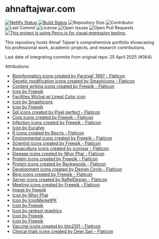 # ahnaftajwar.com

[![Netlify Status](https://api.netlify.com/api/v1/badges/a364e3c9-5c00-4438-ba1e-59c628b2fcce/deploy-status)](https://app.netlify.com/sites/ahnaftajwar-portfolio/deploys) [![Build Status](https://img.shields.io/endpoint.svg?url=https%3A%2F%2Factions-badge.atrox.dev%2FAhnafTajwar%2Fahnaftajwar-portfolio%2Fbadge%3Fref%3Dmain&style=flat)](https://actions-badge.atrox.dev/AhnafTajwar/ahnaftajwar-portfolio/goto?ref=main) ![Repository Size](https://img.shields.io/github/repo-size/AhnafTajwar/ahnaftajwar-portfolio) ![Contributor](https://img.shields.io/github/contributors/AhnafTajwar/ahnaftajwar-portfolio) ![Last Commit](https://img.shields.io/github/last-commit/AhnafTajwar/ahnaftajwar-portfolio) ![License](https://img.shields.io/github/license/AhnafTajwar/ahnaftajwar-portfolio) ![Open Issues](https://img.shields.io/github/issues/AhnafTajwar/ahnaftajwar-portfolio?color=important) ![Open Pull Requests](https://img.shields.io/github/issues-pr/AhnafTajwar/ahnaftajwar-portfolio?color=yellowgreen) [![This project is using Percy.io for visual regression testing.](https://percy.io/static/images/percy-badge.svg)](https://percy.io/7bafb801/ahnaftajwar-portfolio)

This repository hosts Ahnaf Tajwar's comprehensive portfolio showcasing his professional work, academic projects, and research contributions.

Last date of integrating commits from original repo: 25 April 2025 (#364)

Attributions:
- <a href="https://www.flaticon.com/free-icons/bioinformatics" title="bioinformatics icons">Bioinformatics icons created by Parzival’ 1997 - Flaticon</a>
- <a href="https://www.flaticon.com/free-icons/genetic-modification" title="genetic modification icons">Genetic modification icons created by Smashicons - Flaticon</a>
- <a href="https://www.flaticon.com/free-icons/content-writing" title="content writing icons">Content writing icons created by Freepik - Flaticon</a>
- <a href="https://www.freepik.com/icon/coding_1329016#fromView=keyword&page=1&position=10&uuid=3eea7e43-b844-4d7c-a1be-7bd12fbd1865">Icon by Freepik</a>
- <a href="https://www.freepik.com/icon/facilities_1642370#fromView=search&page=1&position=6&uuid=203f1375-af6e-430c-8397-9ed88cd9536b">Facilities Wichai.wi Lineal Color icon</a>
- <a href="https://www.freepik.com/icon/bug_4248117#fromView=search&page=1&position=83&uuid=aa82fce4-7620-4b3e-83d3-9b14e0af409a">Icon by Smashicons</a>
- <a href="https://www.freepik.com/icon/artificial-intelligence_901043#fromView=search&page=1&position=6&uuid=10315a40-b5fe-4676-b8ad-8ea9d23547f4">Icon by Freepik</a>
- <a href="https://www.flaticon.com/free-icons/sql" title="sql icons">Sql icons created by Pixel perfect - Flaticon</a>
- <a href="https://www.flaticon.com/free-icons/crop" title="crop icons">Crop icons created by Freepik - Flaticon</a>
- <a href="https://www.flaticon.com/free-icons/infection" title="Infection icons">Infection icons created by Freepik - Flaticon</a>
- <a href="https://www.freepik.com/icon/chlorophyll_1456535#fromView=search&page=1&position=5&uuid=e342ebe1-8863-4c69-a9f8-b61e26b761ae">Icon by Eucalyp</a>
- <a href="https://www.flaticon.com/free-icons/r" title="r icons">R icons created by Becris - Flaticon</a>
- <a href="https://www.flaticon.com/free-icons/environmental" title="Environmental icons">Environmental icons created by Freepik - Flaticon</a>
- <a href="https://www.flaticon.com/free-icons/scientist" title="scientist icons">Scientist icons created by Freepik - Flaticon</a>
- <a href="https://www.flaticon.com/free-icons/aquaculture" title="aquaculture icons">Aquaculture icons created by iconixar - Flaticon</a>
- <a href="https://www.flaticon.com/free-icons/disease" title="disease icons">Disease icons created by Nhor Phai - Flaticon</a>
- <a href="https://www.flaticon.com/free-icons/protein" title="protein icons">Protein icons created by Freepik - Flaticon</a>
- <a href="https://www.flaticon.com/free-icons/protein" title="protein icons">Protein icons created by Backwoods - Flaticon</a>
- <a href="https://www.flaticon.com/free-icons/development" title="development icons">Development icons created by Design Circle - Flaticon</a>
- <a href="https://www.flaticon.com/free-icons/blog" title="blog icons">Blog icons created by Freepik - Flaticon</a>
- <a href="https://www.flaticon.com/free-icons/server" title="server icons">Server icons created by RaftelDesign - Flaticon</a>
- <a href="https://www.flaticon.com/free-icons/meeting" title="meeting icons">Meeting icons created by Freepik - Flaticon</a>
- <a href="https://www.freepik.com/free-vector/pixel-rain-abstract-background_6283449.htm#fromView=search&page=1&position=0&uuid=793f72e5-5afd-4fd0-a544-c4f8fc843c88">Image by freepik</a>
- <a href="https://www.freepik.com/icon/partnership_2589792#fromView=keyword&page=1&position=12&uuid=51e33848-8e7a-4fd0-b9af-3a1bd1ec636c">Icon by Nhor Phai</a>
- <a href="https://www.freepik.com/search">Icon by IconMarketPK</a>
- <a href="https://www.freepik.com/icon/liver-cancer_2448410#fromView=search&page=1&position=37&uuid=030173d1-5736-4f02-b9d7-08d80bc352e1">Icon by Freepik</a>
- <a href="https://www.freepik.com/icon/network_10283949#fromView=search&page=1&position=6&uuid=53c03512-92ce-450e-b4b5-d88dabe043ad">Icon by ranksol graphics</a>
- <a href="https://www.freepik.com/icon/pills_822092#fromView=search&page=1&position=23&uuid=f847effc-a967-4f36-aa33-194be3deda66">Icon by Freepik</a>
- <a href="https://www.freepik.com/icon/diarrhea_7350779#fromView=search&page=1&position=64&uuid=e2c163d3-8469-4699-8c1d-71a31c608f3a">Icon by Freepik</a>
- <a href="https://www.flaticon.com/free-icons/vaccine" title="vaccine icons">Vaccine icons created by itim2101 - Flaticon</a>
- <a href="https://www.flaticon.com/free-icons/clinical-trials" title="clinical trials icons">Clinical trials icons created by Dewi Sari - Flaticon</a>